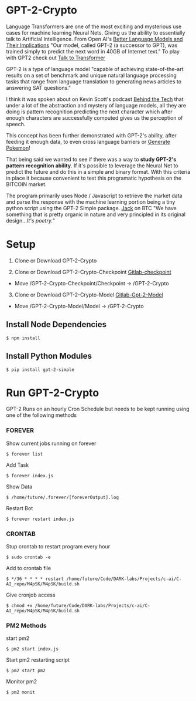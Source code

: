 # GPT-2-Crypto
Language Transformers are one of the most exciting and mysterious use cases for machine learning Neural Nets. Giving us the ability to essentially talk to Artificial Intelligence. From Open AI's [Better Language Models and Their Implications](https://openai.com/blog/better-language-models/ "Better Language Models and Their Implications") "Our model, called GPT-2 (a successor to GPT), was trained simply to predict the next word in 40GB of Internet text." To play with GPT2 check out [Talk to Transformer](https://talktotransformer.com/ "Talk to Transformer")

GPT-2 is a type of language model "capable of achieving state-of-the-art results on a set of benchmark and unique natural language processing tasks that range from language translation to generating news articles to answering SAT questions."


I think it was spoken about on Kevin Scott's podcast [Behind the Tech](https://www.microsoft.com/en-us/behind-the-tech "Behind the Tech") that under a lot of the abstraction and mystery of language models, all they are doing is pattern recognition predicting the next character which after enough characters are successfully computed gives us the perception of speech. 

This concept has been further demonstrated with GPT-2's ability, after feeding it enough data, to even cross language barriers or [Generate Pokemon](https://imgur.com/a/Vk0pheg "Generate Pokemon")!

That being said we wanted to see if there was a way to __study GPT-2's pattern recognition ability__. If it's possible to leverage the Neural Net to predict the future and do this in a simple and binary format. With this criteria in place it because convenient to test this programatic hypothesis on the BITCOIN market.

The program primarily uses Node / Javascript to retrieve the market data and parse the response with the machine learning portion being a tiny python script using the GPT-2 Simple package.
[Jack](https://twitter.com/jack?s=20) on BTC "We have something that is pretty organic in nature and very principled in its original design...*It's poetry.*"


# Setup
1. Clone or Download GPT-2-Crypto


2. Clone or Download GPT-2-Crypto-Checkpoint
[Gitlab-checkpoint](https://gitlab.com/M4pSK/gpt2-server-incrament-checkpoint)

- Move /GPT-2-Crypto-Checkpoint/Checkpoint -> /GPT-2-Crypto 


3. Clone or Download GPT-2-Crypto-Model
[Gitlab-Gpt-2-Model](https://gitlab.com/M4pSK/gpt2-server-incrament-model)

- Move /GPT-2-Crypto-Model/Model -> /GPT-2-Crypto 


## Install Node Dependencies

```$ npm install```


## Install Python Modules

```$ pip install gpt-2-simple```


# Run GPT-2-Crypto
GPT-2 Runs on an hourly Cron Schedule but needs to be kept running using one of the following methods

### FOREVER

Show current jobs running on forever

```$ forever list```


Add  Task

```$ forever index.js```


Show Data

```$ /home/future/.forever/[foreverOutput].log```


Restart Bot

```$ forever restart index.js```


### CRONTAB

Stup crontab to restart program every hour

```$ sudo crontab -e```


Add to crontab file

```$ */36 * * * * restart /home/future/Code/DARK-labs/Projects/c-ai/C-AI_repo/M4pSK/M4pSK/build.sh```


Give cronjob access

```$ chmod +x /home/future/Code/DARK-labs/Projects/c-ai/C-AI_repo/M4pSK/M4pSK/build.sh```


### PM2 Methods

start pm2

```$ pm2 start index.js```


Start pm2 restarting script

```$ pm2 start pm2```

Monitor pm2

```$ pm2 monit```
